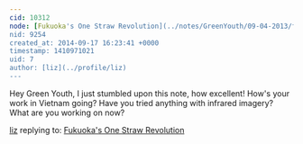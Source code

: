 ```yaml
---
cid: 10312
node: [Fukuoka's One Straw Revolution](../notes/GreenYouth/09-04-2013/fukuoka-s-one-straw-revolution)
nid: 9254
created_at: 2014-09-17 16:23:41 +0000
timestamp: 1410971021
uid: 7
author: [liz](../profile/liz)
---
```


Hey Green Youth, I just stumbled upon this note, how excellent! How's your work in Vietnam going? Have you tried anything with infrared imagery? What are you working on now?

[liz](../profile/liz) replying to: [Fukuoka's One Straw Revolution](../notes/GreenYouth/09-04-2013/fukuoka-s-one-straw-revolution)


